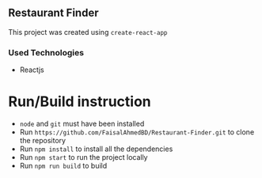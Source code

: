 
## Restaurant Finder

This project was created using `create-react-app`

### Used Technologies
  - Reactjs


# Run/Build instruction
- `node` and `git` must have been installed  
- Run `https://github.com/FaisalAhmedBD/Restaurant-Finder.git` to clone the repository 
- Run `npm install` to install all the dependencies  
- Run `npm start` to run the project locally
- Run `npm run build` to build
